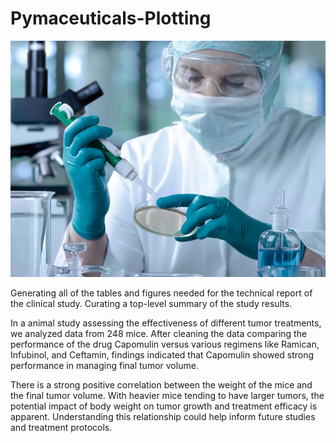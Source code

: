 # Pymaceuticals-Plotting
![Alt text](Resources/tyrimai.jpg)

Generating all of the tables and figures needed for the technical report of the clinical study. Curating a top-level summary of the study results.

In a animal study assessing the effectiveness of different tumor treatments, we analyzed data from 248 mice. After cleaning the data comparing the performance of the drug Capomulin versus various regimens like Ramican, Infubinol, and Ceftamin, findings indicated that Capomulin showed strong performance in managing final tumor volume.  

There is a strong positive correlation between the weight of the mice and the final tumor volume. With heavier mice tending to have larger tumors, the potential impact of body weight on tumor growth and treatment efficacy is apparent. Understanding this relationship could help inform future studies and treatment protocols.